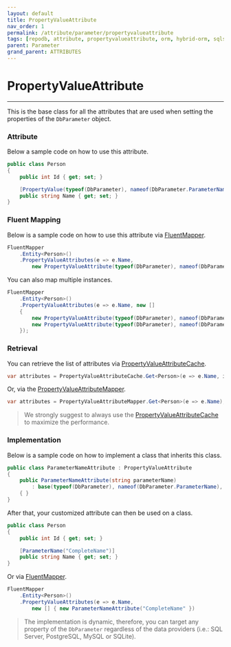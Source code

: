 ```yaml
---
layout: default
title: PropertyValueAttribute
nav_order: 1
permalink: /attribute/parameter/propertyvalueattribute
tags: [repodb, attribute, propertyvalueattribute, orm, hybrid-orm, sqlserver, sqlite, mysql, postgresql]
parent: Parameter
grand_parent: ATTRIBUTES
---
```


# PropertyValueAttribute

---

This is the base class for all the attributes that are used when setting the properties of the `DbParameter` object.

### Attribute

Below a sample code on how to use this attribute.

```csharp
public class Person
{
    public int Id { get; set; }

    [PropertyValue(typeof(DbParameter), nameof(DbParameter.ParameterName), "CompleteName")]
    public string Name { get; set; }
}
```

### Fluent Mapping

Below is a sample code on how to use this attribute via [FluentMapper](/mapper/fluentmapper).

```csharp
FluentMapper
    .Entity<Person>()
    .PropertyValueAttributes(e => e.Name,
        new PropertyValueAttribute(typeof(DbParameter), nameof(DbParameter.ParameterName), "CompleteName"));
```

You can also map multiple instances.

```csharp
FluentMapper
    .Entity<Person>()
    .PropertyValueAttributes(e => e.Name, new []
    {
        new PropertyValueAttribute(typeof(DbParameter), nameof(DbParameter.ParameterName), "CompleteName")
        new PropertyValueAttribute(typeof(DbParameter), nameof(DbParameter.DbType), DbType.NVarChar)
    });
```

### Retrieval

You can retrieve the list of attributes via [PropertyValueAttributeCache](/cacher/propertyvalueattributecache).

```csharp
var attributes = PropertyValueAttributeCache.Get<Person>(e => e.Name, includeMappings: true);
```

Or, via the [PropertyValueAttributeMapper](/mapper/propertyvalueattributemapper).

```csharp
var attributes = PropertyValueAttributeMapper.Get<Person>(e => e.Name);
```

> We strongly suggest to always use the [PropertyValueAttributeCache](/cacher/propertyvalueattributecache) to maximize the performance.

### Implementation

Below is a sample code on how to implement a class that inherits this class.

```csharp
public class ParameterNameAttribute : PropertyValueAttribute
{
    public ParameterNameAttribute(string parameterName)
        : base(typeof(DbParameter), nameof(DbParameter.ParameterName), parameterName)
    { }
}
```

After that, your customized attribute can then be used on a class.

```csharp
public class Person
{
    public int Id { get; set; }

    [ParameterName("CompleteName")]
    public string Name { get; set; }
}
```

Or via [FluentMapper](/mapper/fluentmapper).

```csharp
FluentMapper
    .Entity<Person>()
    .PropertyValueAttributes(e => e.Name,
        new [] { new ParameterNameAttribute("CompleteName" })
```

> The implementation is dynamic, therefore, you can target any property of the `DbParameter` regardless of the data providers (i.e.: SQL Server, PostgreSQL, MySQL or SQLite).

